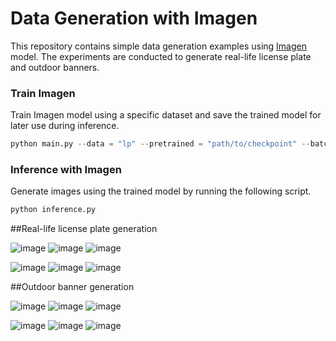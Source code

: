 # Data Generation with Imagen

This repository contains simple data generation examples using [Imagen](https://github.com/lucidrains/imagen-pytorch) model. The experiments are conducted to generate real-life license plate and outdoor banners.

### Train Imagen
Train Imagen model using a specific dataset and save the trained model for later use during inference.
```python
python main.py --data = "lp" --pretrained = "path/to/checkpoint" --batch_size = 16 --im_size = 224
```

### Inference with Imagen
Generate images using the trained model by running the following script.
```python
python inference.py
```

##Real-life license plate generation

![image](https://user-images.githubusercontent.com/50166164/231911870-5bfec7cd-1d71-4acc-8070-14e14ceb355f.png)
![image](https://user-images.githubusercontent.com/50166164/231911898-59b26f34-8bdc-44f0-be97-24219a4742ab.png)
![image](https://user-images.githubusercontent.com/50166164/231911955-49f6bf9d-80da-4727-ab23-3b5ca7a73aa1.png)

![image](https://user-images.githubusercontent.com/50166164/231911972-9133aa79-90c2-4e57-a365-eed727a0cc92.png)
![image](https://user-images.githubusercontent.com/50166164/231912003-5a8dc503-ab53-4434-8328-00f0139de718.png)
![image](https://user-images.githubusercontent.com/50166164/231912062-1f7e8108-5f1e-49bb-864d-8e8e0fb34569.png)

##Outdoor banner generation

![image](https://user-images.githubusercontent.com/50166164/231912260-87c37e8a-3565-4379-975d-dc52a612a43f.png)
![image](https://user-images.githubusercontent.com/50166164/231912272-181add39-e1f6-45a5-adfb-742d6a71bcc4.png)
![image](https://user-images.githubusercontent.com/50166164/231912337-01b15981-8e07-4ae8-b56c-bf78e5dcec07.png)

![image](https://user-images.githubusercontent.com/50166164/231912359-a1337b6e-6c9c-4a7f-ba31-eb57dc2b8815.png)
![image](https://user-images.githubusercontent.com/50166164/231912416-d90bb809-3e37-4315-b2d9-1d7f32f756b6.png)
![image](https://user-images.githubusercontent.com/50166164/231912442-785a225d-fd0f-49ef-bb1d-9315f24ed6c8.png)


